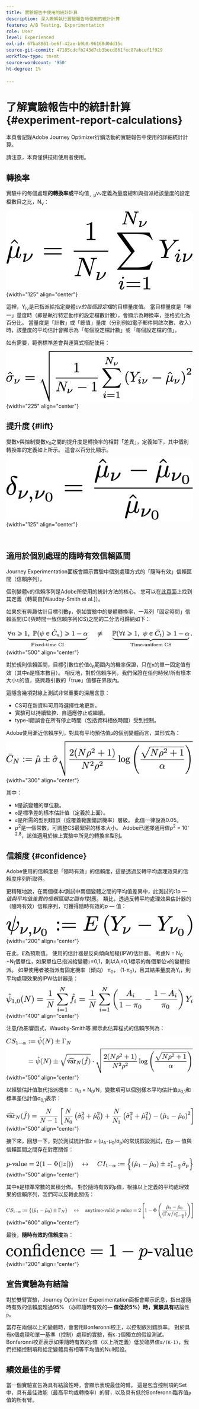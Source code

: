 ```yaml
---
title: 實驗報告中使用的統計計算
description: 深入瞭解執行實驗報告時使用的統計計算
feature: A/B Testing, Experimentation
role: User
level: Experienced
exl-id: 67ba8861-be6f-42ae-b9b8-96168d0dd15c
source-git-commit: 47185cdcfb243d7cb3becd861fec87abcef1f929
workflow-type: tm+mt
source-wordcount: '950'
ht-degree: 1%

---
```


# 了解實驗報告中的統計計算 {#experiment-report-calculations}

本頁會記錄Adobe Journey Optimizer行銷活動的實驗報告中使用的詳細統計計算。

請注意，本頁僅供技術使用者使用。

## 轉換率

實驗中的每個處理&#x200B;**的轉換率或**&#x200B;平均值<sub>，μ</sub>ν`ν`定義為量度總和與指派給該量度的設定檔數目之比，N<sub>ν</sub>：

![](assets/statistical_1.png){width="125" align="center"}

這裡，Y<sub>iν</sub>是已指派給指定變體`i`ν&#x200B;*的每個設定檔*&#x200B;的目標量度值。 當目標量度是「唯一」量度時（即是執行特定動作的設定檔數計數），會顯示為轉換率，並格式化為百分比。 當量度是「計數」或「總值」量度（分別例如電子郵件開啟次數、收入）時，該量度的平均估計會顯示為「每個設定檔計數」或「每個設定檔的值」。

如有需要，範例標準差會與運算式搭配使用：

![](assets/statistical_2.png){width="225" align="center"}

## 提升度 {#lift}

變數&#x200B;*ν*&#x200B;與控制變數&#x200B;*ν<sub>0</sub>*&#x200B;之間的提升度是轉換率的相對「差異」，定義如下，其中個別轉換率的定義如上所示。 這會以百分比顯示。

![](assets/statistical_3.png){width="125" align="center"}

</br>

## 適用於個別處理的隨時有效信賴區間

Journey Experimentation面板會顯示實驗中個別處理方式的「隨時有效」信賴區間（信賴序列）。

個別變體`ν`的信賴序列是Adobe所使用的統計方法的核心。 您可以在[此頁面](https://doi.org/10.48550/arXiv.2103.06476)上找到其定義（轉載自[Waudby-Smith et al.]）。

如果您有興趣估計目標引數`ψ`，例如實驗中的變體轉換率，一系列「固定時間」信賴區間(CI)與時間一致信賴序列(CS)之間的二分法可歸納如下：

![](assets/statistical_4.png){width="500" align="center"}

對於規則信賴區間，目標引數位於值ċ<sub>n</sub>範圍內的機率保證，只在`n`的單一固定值有效（其中`n`是樣本數目）。 相反地，對於信賴序列，我們保證在任何時候/所有樣本大小`t`的值，感興趣引數的「true」值都在界限內。

這隱含幾項對線上測試非常重要的深層含意：

* CS可在新資料可用時選擇性地更新。
* 實驗可以持續監控、自適應停止或繼續。
* type-I錯誤會在所有停止時間（包括資料相依時間）受到控制。

Adobe使用漸近信賴序列，對具有平均預估值`μ`的個別變體而言，其形式為：

![](assets/statistical_5.png){width="300" align="center"}

其中：

* `N`是該變體的單位數。
* `σ`是標準差的樣本估計值（定義於上面）。
* `α`是所需的型別I錯誤（或覆蓋範圍錯誤機率）層級。 此值一律設為0.05。
* ρ<sup>2</sup>是一個常數，可調整CS最緊密的樣本大小。 Adobe已選擇通用值ρ<sup>2</sup> = 10<sup>-2.8</sup>，該值適用於線上實驗中所見的轉換率型別。

## 信賴度 {#confidence}

Adobe使用的信賴度是「隨時有效」的信賴度，這是透過反轉平均處理效果的信賴度序列所取得。

更精確地說，在兩個樣本&#x200B;*t*&#x200B;測試中兩個變體之間的平均值差異中，此測試的:1p *— 值與平均值差異的信賴區間之間有1*&#x200B;對應。 類比，透過反轉平均處理效果估計器的（隨時有效）信賴序列，可獲得隨時有效的&#x200B;*p* — 值：

![](assets/statistical_6.png){width="200" align="center"}

在此，*E*&#x200B;為預期值。 使用的估計器是反向傾向加權(IPW)估計器。 考慮N = N<sub>0</sub> +N<sub>1</sub>個單位，如果單位已指派給變體`i`=0,1，則以A<sub>i</sub>=0,1標示的每個單位`ν`的變體指派。 如果使用者被指派有固定機率（傾向） π<sub>0</sub>， (1-π<sub>0</sub>)，且其結果量度為Y<sub>i</sub>，則平均處理效果的IPW估計器是：

![](assets/statistical_12.png){width="400" align="center"}

注意&#x200B;*f*&#x200B;為影響函式，Waudby-Smith等 顯示此估算程式的信賴序列為：

![](assets/statistical_7.png){width="500" align="center"}

以經驗估計值取代指派概率： π<sub>0</sub> = N<sub>0</sub>/N，變數項可以個別樣本平均估計值μ<sub>0,1</sub>和標準差估計值σ<sub>0,1</sub>表示：

![](assets/statistical_8.png){width="500" align="center"}

接下來，回想一下，對於測試統計值z = (μ<sub>A</sub>-μ<sub>0</sub>/σ<sub>p</sub>)的常規假設測試，在`p` — 值與信賴區間之間存在對應關係：

![](assets/statistical_9.png){width="500" align="center"}

其中`Φ`是標準常數的累積分佈。 對於隨時有效的`p`值，根據以上定義的平均處理效果的信賴序列，我們可以反轉此關係：

![](assets/statistical_10.png){width="600" align="center"}

最後，**隨時有效的信賴度**&#x200B;為：

![](assets/statistical_11.png){width="200" align="center"}

## 宣告實驗為有結論

對於雙臂實驗，Journey Optimizer Experimentation面板會顯示訊息，指出當隨時有效的信賴度超過95% （亦即隨時有效的&#x200B;**— 值低於5%）時，實驗具有**&#x200B;結論性`p`。

當存在兩個以上的變體時，會套用Bonferonni校正，以控制族別錯誤率。 對於具有`K`個處理和單一基準（控制）處理的實驗，有`K-1`個獨立的假設測試。 Bonferonni校正表示如果隨時有效的`p`值（以上所定義）低於臨界值`α/(K-1)`，我們拒絕控制項和給定變體具有相等平均值的Null假設。

## 績效最佳的手臂

當一個實驗宣告為具有結論性時，會顯示表現最佳的臂。 這是包含控制項的Set中，具有最佳效能（最高平均或轉換率）的臂，以及具有低於Bonferonni臨界值`p`值的所有臂。
